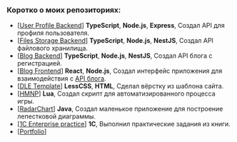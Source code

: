 ### Коротко о моих репозиториях:

* [[User Profile Backend](https://github.com/Elaboro/User-Profile-Backend)] **TypeScript**, **Node.js**, **Express**, Создал API для профиля пользователя.
* [[Files Storage Backend](https://github.com/Elaboro/Files-Storage-Backend)] **TypeScript**, **Node.js**, **NestJS**, Создал API файлового хранилища.
* [[Blog Backend](https://github.com/Elaboro/Blog-Backend)] **TypeScript**, **Node.js**, **NestJS**, Создал API блога с регистрацией.
* [[Blog Frontend](https://github.com/Elaboro/Blog-Frontend)] **React**, **Node.js**, Создал интерфейс приложения для взаимодействия с [API блога](https://github.com/Elaboro/Blog-Frontend).
* [[DLE Template](https://github.com/Elaboro/DLE-Template)] **LessCSS**, **HTML**, Сделал вёрстку из шаблона сайта.
* [[HMNP](https://github.com/Elaboro/HMNP)] **Lua**, Создал скрипт для автоматизированного процесса игры.
* [[RadarChart](https://github.com/Elaboro/RadarChart)] **Java**, Создал маленькое приложение для построение лепестковой диаграммы.
* [[1C Enterprise practice](https://github.com/Elaboro/1C-Enterprise-practice)] **1C**, Выполнил практические задания из книги.
* [[Portfolio](https://elaboro.github.io/portfolio/)]
